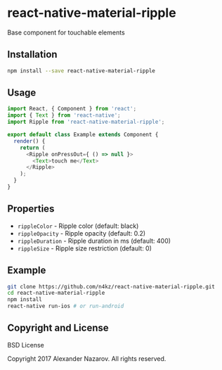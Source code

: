 # react-native-material-ripple

Base component for touchable elements

## Installation

```bash
npm install --save react-native-material-ripple
```

## Usage

```javascript
import React, { Component } from 'react';
import { Text } from 'react-native';
import Ripple from 'react-native-material-ripple';

export default class Example extends Component {
  render() {
    return (
      <Ripple onPressOut={ () => null }>
        <Text>touch me</Text>
      </Ripple>
    );
  }
}
```

## Properties

* `rippleColor`    - Ripple color (default: black)
* `rippleOpacity`  - Ripple opacity (default: 0.2)
* `rippleDuration` - Ripple duration in ms (default: 400)
* `rippleSize`     - Ripple size restriction (default: 0)

## Example

```bash
git clone https://github.com/n4kz/react-native-material-ripple.git
cd react-native-material-ripple
npm install
react-native run-ios # or run-android
```

## Copyright and License

BSD License

Copyright 2017 Alexander Nazarov. All rights reserved.
